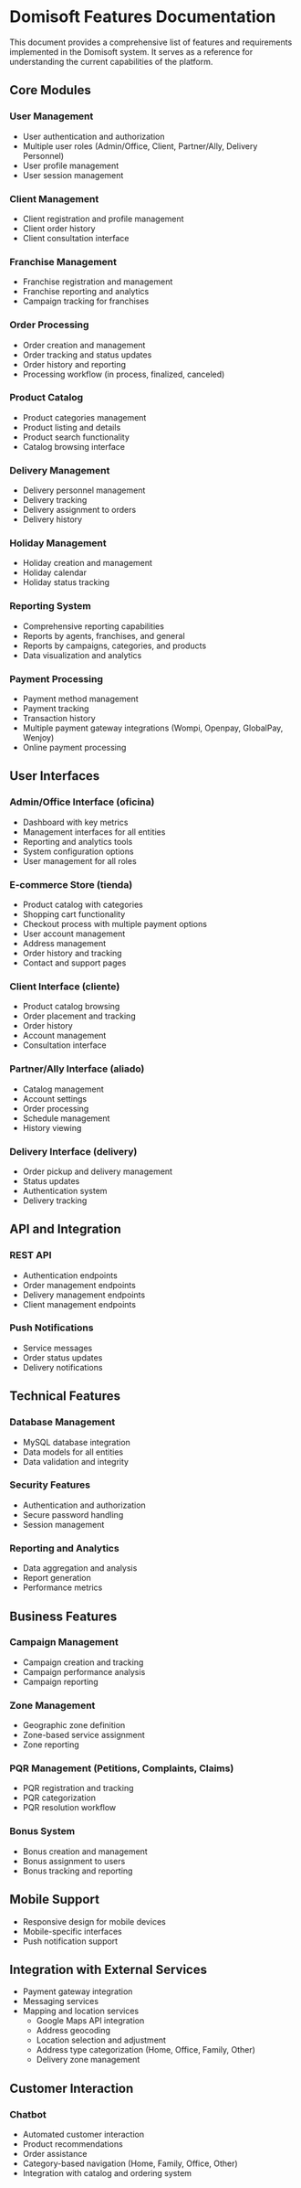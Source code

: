 # Domisoft Features Documentation

This document provides a comprehensive list of features and requirements implemented in the Domisoft system. It serves as a reference for understanding the current capabilities of the platform.

## Core Modules

### User Management
- User authentication and authorization
- Multiple user roles (Admin/Office, Client, Partner/Ally, Delivery Personnel)
- User profile management
- User session management

### Client Management
- Client registration and profile management
- Client order history
- Client consultation interface

### Franchise Management
- Franchise registration and management
- Franchise reporting and analytics
- Campaign tracking for franchises

### Order Processing
- Order creation and management
- Order tracking and status updates
- Order history and reporting
- Processing workflow (in process, finalized, canceled)

### Product Catalog
- Product categories management
- Product listing and details
- Product search functionality
- Catalog browsing interface

### Delivery Management
- Delivery personnel management
- Delivery tracking
- Delivery assignment to orders
- Delivery history

### Holiday Management
- Holiday creation and management
- Holiday calendar
- Holiday status tracking

### Reporting System
- Comprehensive reporting capabilities
- Reports by agents, franchises, and general
- Reports by campaigns, categories, and products
- Data visualization and analytics

### Payment Processing
- Payment method management
- Payment tracking
- Transaction history
- Multiple payment gateway integrations (Wompi, Openpay, GlobalPay, Wenjoy)
- Online payment processing

## User Interfaces

### Admin/Office Interface (oficina)
- Dashboard with key metrics
- Management interfaces for all entities
- Reporting and analytics tools
- System configuration options
- User management for all roles

### E-commerce Store (tienda)
- Product catalog with categories
- Shopping cart functionality
- Checkout process with multiple payment options
- User account management
- Address management
- Order history and tracking
- Contact and support pages

### Client Interface (cliente)
- Product catalog browsing
- Order placement and tracking
- Order history
- Account management
- Consultation interface

### Partner/Ally Interface (aliado)
- Catalog management
- Account settings
- Order processing
- Schedule management
- History viewing

### Delivery Interface (delivery)
- Order pickup and delivery management
- Status updates
- Authentication system
- Delivery tracking

## API and Integration

### REST API
- Authentication endpoints
- Order management endpoints
- Delivery management endpoints
- Client management endpoints

### Push Notifications
- Service messages
- Order status updates
- Delivery notifications

## Technical Features

### Database Management
- MySQL database integration
- Data models for all entities
- Data validation and integrity

### Security Features
- Authentication and authorization
- Secure password handling
- Session management

### Reporting and Analytics
- Data aggregation and analysis
- Report generation
- Performance metrics

## Business Features

### Campaign Management
- Campaign creation and tracking
- Campaign performance analysis
- Campaign reporting

### Zone Management
- Geographic zone definition
- Zone-based service assignment
- Zone reporting

### PQR Management (Petitions, Complaints, Claims)
- PQR registration and tracking
- PQR categorization
- PQR resolution workflow

### Bonus System
- Bonus creation and management
- Bonus assignment to users
- Bonus tracking and reporting

## Mobile Support
- Responsive design for mobile devices
- Mobile-specific interfaces
- Push notification support

## Integration with External Services
- Payment gateway integration
- Messaging services
- Mapping and location services
    - Google Maps API integration
    - Address geocoding
    - Location selection and adjustment
    - Address type categorization (Home, Office, Family, Other)
    - Delivery zone management

## Customer Interaction

### Chatbot
- Automated customer interaction
- Product recommendations
- Order assistance
- Category-based navigation (Home, Family, Office, Other)
- Integration with catalog and ordering system
